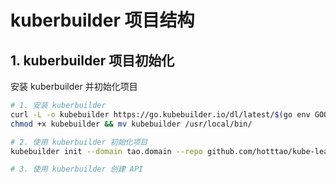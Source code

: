 
# kuberbuilder 项目结构

## 1. kuberbuilder 项目初始化
安装 kuberbuilder 并初始化项目

```sh
# 1. 安装 kuberbuilder
curl -L -o kubebuilder https://go.kubebuilder.io/dl/latest/$(go env GOOS)/$(go env GOARCH)
chmod +x kubebuilder && mv kubebuilder /usr/local/bin/

# 2. 使用 kuberbuilder 初始化项目
kubebuilder init --domain tao.domain --repo github.com/hotttao/kube-learn

# 3. 使用 kuberbuilder 创建 API 
```